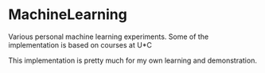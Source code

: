 # MachineLearning
Various personal machine learning experiments. 
Some of the implementation is based on courses at U*C


This implementation is pretty much for my own learning and demonstration.